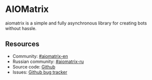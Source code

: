 # AIOMatrix

aiomatrix is a simple and fully asynchronous library for creating bots without hassle.

## Resources

- Community: [#aiomatrix-en](https://matrix.to/#/#aiomatrix:matrix.org)
- Russian community: [#aiomatrix-ru](https://matrix.to/#/#aiomatrix-ru:matrix.org)
- Source code: [Github](https://github.com/forden/aiomatrix)
- Issues: [Github bug tracker](https://github.com/forden/aiomatrix/issues)
